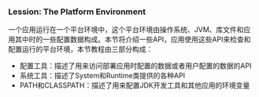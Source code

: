 ### Lession: The Platform Environment


一个应用运行在一个平台环境中，这个平台环境由操作系统、JVM、库文件和应用其中时的一些配置数据构成。本节将介绍一些API，应用使用这些API来检查和配置运行的平台环境，本节教程由三部分构成：

* 配置工具：描述了用来访问部署应用时配置的数据或者用户配置的数据的API
* 系统工具：描述了System和Runtime类提供的各种API
* PATH和CLASSPATH：描述了用来配置JDK开发工具和其他应用的环境变量